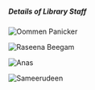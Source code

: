 ##### Details of Library Staff

![Oommen Panicker](https://imgur.com/eZfuf8k.png)

![Raseena Beegam](https://imgur.com/OtwDvyF.png)

![Anas](https://imgur.com/3KQBBDv.png)

![Sameerudeen](https://imgur.com/iOi8aut.png)



 
 

